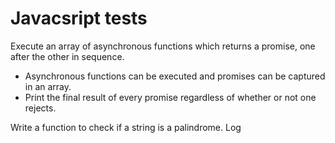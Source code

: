 # Javacsript tests

Execute an array of asynchronous functions which returns a promise, one after the other in sequence.  
- Asynchronous functions can be executed and promises can be captured in an array.  
- Print the final result of every promise regardless of whether or not one rejects.

Write a function to check if a string is a palindrome. Log 
